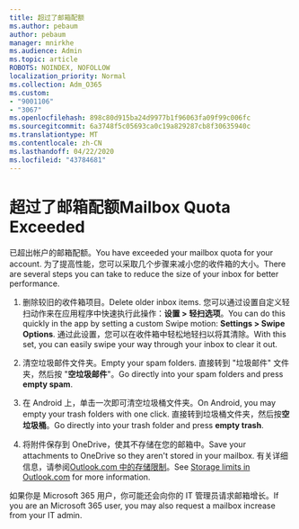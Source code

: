 ```yaml
---
title: 超过了邮箱配额
ms.author: pebaum
author: pebaum
manager: mnirkhe
ms.audience: Admin
ms.topic: article
ROBOTS: NOINDEX, NOFOLLOW
localization_priority: Normal
ms.collection: Adm_O365
ms.custom:
- "9001106"
- "3067"
ms.openlocfilehash: 898c80d915ba24d9977b1f96063fa09f99c006fc
ms.sourcegitcommit: 6a3748f5c05693ca0c19a829287cb8f30635940c
ms.translationtype: MT
ms.contentlocale: zh-CN
ms.lasthandoff: 04/22/2020
ms.locfileid: "43784681"
---
```

# <a name="mailbox-quota-exceeded"></a><span data-ttu-id="c77cc-102">超过了邮箱配额</span><span class="sxs-lookup"><span data-stu-id="c77cc-102">Mailbox Quota Exceeded</span></span>

<span data-ttu-id="c77cc-103">已超出帐户的邮箱配额。</span><span class="sxs-lookup"><span data-stu-id="c77cc-103">You have exceeded your mailbox quota for your account.</span></span> <span data-ttu-id="c77cc-104">为了提高性能，您可以采取几个步骤来减小您的收件箱的大小。</span><span class="sxs-lookup"><span data-stu-id="c77cc-104">There are several steps you can take to reduce the size of your inbox for better performance.</span></span>

1. <span data-ttu-id="c77cc-105">删除较旧的收件箱项目。</span><span class="sxs-lookup"><span data-stu-id="c77cc-105">Delete older inbox items.</span></span> <span data-ttu-id="c77cc-106">您可以通过设置自定义轻扫动作来在应用程序中快速执行此操作：**设置 > 轻扫选项**。</span><span class="sxs-lookup"><span data-stu-id="c77cc-106">You can do this quickly in the app by setting a custom Swipe motion: **Settings > Swipe Options**.</span></span> <span data-ttu-id="c77cc-107">通过此设置，您可以在收件箱中轻松地轻扫以将其清除。</span><span class="sxs-lookup"><span data-stu-id="c77cc-107">With this set, you can easily swipe your way through your inbox to clear it out.</span></span>

2. <span data-ttu-id="c77cc-108">清空垃圾邮件文件夹。</span><span class="sxs-lookup"><span data-stu-id="c77cc-108">Empty your spam folders.</span></span> <span data-ttu-id="c77cc-109">直接转到 "垃圾邮件" 文件夹，然后按 "**空垃圾邮件**"。</span><span class="sxs-lookup"><span data-stu-id="c77cc-109">Go directly into your spam folders and press **empty spam**.</span></span>

3. <span data-ttu-id="c77cc-110">在 Android 上，单击一次即可清空垃圾桶文件夹。</span><span class="sxs-lookup"><span data-stu-id="c77cc-110">On Android, you may empty your trash folders with one click.</span></span> <span data-ttu-id="c77cc-111">直接转到垃圾桶文件夹，然后按**空垃圾桶**。</span><span class="sxs-lookup"><span data-stu-id="c77cc-111">Go directly into your trash folder and press **empty trash**.</span></span> 

4. <span data-ttu-id="c77cc-112">将附件保存到 OneDrive，使其不存储在您的邮箱中。</span><span class="sxs-lookup"><span data-stu-id="c77cc-112">Save your attachments to OneDrive so they aren't stored in your mailbox.</span></span> <span data-ttu-id="c77cc-113">有关详细信息，请参阅[Outlook.com 中的存储限制](https://support.office.com/article/storage-limits-in-outlook-com-7ac99134-69e5-4619-ac0b-2d313bba5e9e)。</span><span class="sxs-lookup"><span data-stu-id="c77cc-113">See [Storage limits in Outlook.com](https://support.office.com/article/storage-limits-in-outlook-com-7ac99134-69e5-4619-ac0b-2d313bba5e9e) for more information.</span></span> 

<span data-ttu-id="c77cc-114">如果你是 Microsoft 365 用户，你可能还会向你的 IT 管理员请求邮箱增长。</span><span class="sxs-lookup"><span data-stu-id="c77cc-114">If you are an Microsoft 365 user, you may also request a mailbox increase from your IT admin.</span></span>